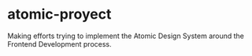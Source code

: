 # atomic-proyect
Making efforts trying to implement the Atomic Design System around the Frontend Development process.
